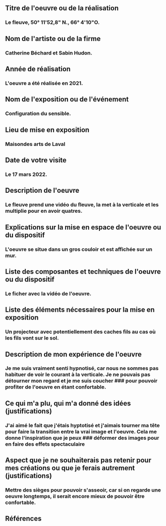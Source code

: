 ## Titre de l'oeuvre ou de la réalisation
### Le fleuve, 50° 11'52,8" N., 66° 4'10"O.
## Nom de l'artiste ou de la firme
### Catherine Béchard et Sabin Hudon.
## Année de réalisation
### L'oeuvre a été réalisée en 2021.
## Nom de l'exposition ou de l'événement
### Configuration du sensible.
## Lieu de mise en exposition
### Maisondes arts de Laval
## Date de votre visite
### Le 17 mars 2022.
## Description de l'oeuvre
### Le fleuve prend une vidéo du fleuve, la met à la verticale et les multiplie pour en avoir quatres.
## Explications sur la mise en espace de l'oeuvre ou du dispositif 
### L'oeuvre se situe dans un gros couloir et est affichée sur un mur.
## Liste des composantes et techniques de l'oeuvre ou du dispositif
### Le ficher avec la vidéo de l'oeuvre.
## Liste des éléments nécessaires pour la mise en exposition
### Un projecteur avec potentiellement des caches fils au cas où les fils vont sur le sol.
## Description de mon expérience de l'oeuvre
### Je me suis vraiment senti hypnotisé, car nous ne sommes pas habituer de voir le courant à la verticale. Je ne pouvais pas détourner mon regard et je me suis coucher ### pour pouvoir profiter de l'oeuvre en étant confortable.
## Ce qui m'a plu, qui m'a donné des idées (justifications)
### J'ai aimé le fait que j'étais hyptotisé et j'aimais tourner ma tête pour faire la transition entre la vrai image et l'oeuvre. Cela me donne l'inspiration que je peux ### déformer des images pour en faire des effets spectaculaire
## Aspect que je ne souhaiterais pas retenir pour mes créations ou que je ferais autrement (justifications)
### Mettre des sièges pour pouvoir s'asseoir, car si on regarde une oeuvre longtemps, il serait encore mieux de pouvoir être confortable.
## Références

